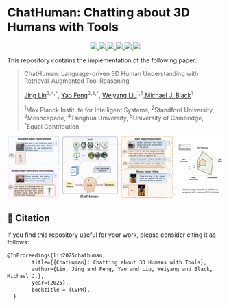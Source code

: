 # **ChatHuman: Chatting about 3D Humans with Tools**

<p align="center">
  <a href='https://arxiv.org/abs/2405.04533'>
    <img src='https://img.shields.io/badge/Arxiv-2405.04533-A42C25?style=flat&logo=arXiv&logoColor=A42C25'>
  </a>
  <a href='https://arxiv.org/abs/2405.04533pdf'>
    <img src='https://img.shields.io/badge/Paper-PDF-yellow?style=flat&logo=arXiv&logoColor=yellow'>
  </a>
  <a href='https://chathuman.github.io'>
  <img src='https://img.shields.io/badge/Project-Page-pink?style=flat&logo=Google%20chrome&logoColor=pink'>
  </a>
  <a href='https://youtu.be/0a0ZYJgzdWE'>
  <img src='https://img.shields.io/badge/YouTube-Video-EA3323?style=flat&logo=youtube&logoColor=EA3323'>
  </a>
  <a href='https://github.com/linjing7/ChatHuman'>
    <img src='https://img.shields.io/badge/GitHub-Code-black?style=flat&logo=github&logoColor=white'>
  </a>
  <a href="" target='_blank'>
    <img src="https://visitor-badge.laobi.icu/badge?page_id=linjing7.ChatHuman&left_color=gray&right_color=orange">
  </a>
</p>

This repository contains the implementation of the following paper:

> ChatHuman: Language-driven 3D Human Understanding with Retrieval-Augmented Tool Reasoning
> 
> [Jing Lin](https://jinglin7.github.io/)<sup>3,4,\*</sup>, [Yao Feng](https://scholar.google.com/citations?user=wNQQhSIAAAAJ&hl=en)<sup>2,3,\*</sup>, [Weiyang Liu](https://wyliu.com/)<sup>1,5</sup>,[Michael J. Black](https://ps.is.mpg.de/person/black)<sup>1</sup>
>
> <sup>1</sup>Max Planck Institute for Intelligent Systems, <sup>2</sup>Standford University, <sup>3</sup>Meshcapade, <sup>4</sup>Tsinghua University, <sup>5</sup>University of Cambridge, <sup>*</sup>Equal Contribution

![teaser](images/teaser.jpeg)

## 🤝 Citation  

If you find this repository useful for your work, please consider citing it as follows:

```  
@InProceedings{lin2025chathuman,
        title={{ChatHuman}: Chatting about 3D Humans with Tools},
        author={Lin, Jing and Feng, Yao and Liu, Weiyang and Black, Michael J.},
        year={2025},
        booktitle = {CVPR},
  }
```
